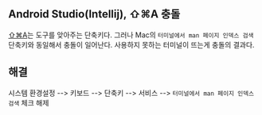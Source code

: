 ## Android Studio(Intellij), ⇧⌘A 충돌

[⇧⌘A](https://www.jetbrains.com/help/idea/searching-everywhere.html#find_action)는 도구를 앚아주는 단축키다. 그러나 Mac의  `터미널에서 man 페이지 인덱스 검색`  단축키와 동일해서 충돌이 일어난다. 사용하지 못하는 터미널이 뜨는게 충돌의 결과다.

## 해결

시스템 환경설정 --> 키보드 --> 단축키 --> 서비스 --> `터미널에서 man 페이지 인덱스 검색` 체크 해제

